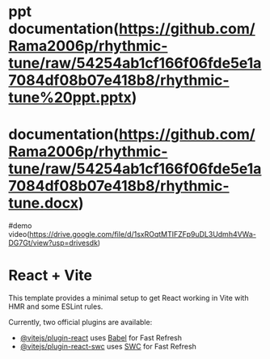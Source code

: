 # ppt documentation(https://github.com/Rama2006p/rhythmic-tune/raw/54254ab1cf166f06fde5e1a7084df08b07e418b8/rhythmic-tune%20ppt.pptx)
# documentation(https://github.com/Rama2006p/rhythmic-tune/raw/54254ab1cf166f06fde5e1a7084df08b07e418b8/rhythmic-tune.docx)
#demo video(https://drive.google.com/file/d/1sxROqtMTIFZFp9uDL3Udmh4VWa-DG7Gt/view?usp=drivesdk)
# React + Vite

This template provides a minimal setup to get React working in Vite with HMR and some ESLint rules.

Currently, two official plugins are available:

- [@vitejs/plugin-react](https://github.com/vitejs/vite-plugin-react/blob/main/packages/plugin-react/README.md) uses [Babel](https://babeljs.io/) for Fast Refresh
- [@vitejs/plugin-react-swc](https://github.com/vitejs/vite-plugin-react-swc) uses [SWC](https://swc.rs/) for Fast Refresh
